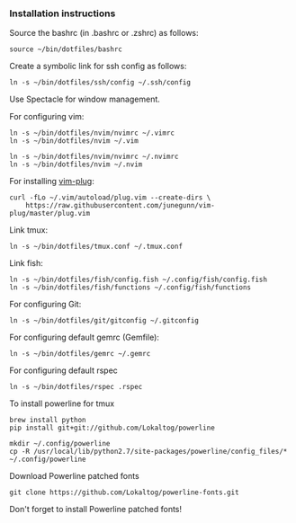 ### Installation instructions

Source the bashrc (in .bashrc or .zshrc) as follows:

    source ~/bin/dotfiles/bashrc

Create a symbolic link for ssh config as follows:

    ln -s ~/bin/dotfiles/ssh/config ~/.ssh/config

Use Spectacle for window management.

For configuring vim:

    ln -s ~/bin/dotfiles/nvim/nvimrc ~/.vimrc
    ln -s ~/bin/dotfiles/nvim ~/.vim

    ln -s ~/bin/dotfiles/nvim/nvimrc ~/.nvimrc
    ln -s ~/bin/dotfiles/nvim ~/.nvim

For installing [vim-plug](https://github.com/junegunn/vim-plug):

    curl -fLo ~/.vim/autoload/plug.vim --create-dirs \
        https://raw.githubusercontent.com/junegunn/vim-plug/master/plug.vim

Link tmux:

    ln -s ~/bin/dotfiles/tmux.conf ~/.tmux.conf

Link fish:

    ln -s ~/bin/dotfiles/fish/config.fish ~/.config/fish/config.fish
    ln -s ~/bin/dotfiles/fish/functions ~/.config/fish/functions

For configuring Git:

    ln -s ~/bin/dotfiles/git/gitconfig ~/.gitconfig

For configuring default gemrc (Gemfile):

    ln -s ~/bin/dotfiles/gemrc ~/.gemrc

For configuring default rspec

    ln -s ~/bin/dotfiles/rspec .rspec

To install powerline for tmux

    brew install python
    pip install git+git://github.com/Lokaltog/powerline

    mkdir ~/.config/powerline
    cp -R /usr/local/lib/python2.7/site-packages/powerline/config_files/* ~/.config/powerline

Download Powerline patched fonts

    git clone https://github.com/Lokaltog/powerline-fonts.git

Don't forget to install Powerline patched fonts!
